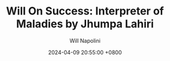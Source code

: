 ---
title: "Will On Success: Interpreter of Maladies by Jhumpa Lahiri"
author: Will Napolini
date: 2024-04-09 20:55:00 +0800
categories: [Mindset, Book-summaries]
tags:
  [
    interpreter-of-maladies,
    jhumpa-lahiri,
    short-stories,
    indian-diaspora,
    immigrant-experience,
    cultural-clash,
    relationships,
    family-drama,
    identity-crisis,
    pulitzer-prize-winner,
    american-indian-literature,
    coming-of-age,
    emotional-turmoil,
    modern-fiction,
    multicultural-perspectives
  ]
image: https://pbs.twimg.com/media/GO1tGg6WcAANyqc?format=jpg&name=large
alt: "Will On Success: Interpreter of Maladies by Jhumpa Lahiri"
fallback:
  - 
  # Replace with the URL of your backup image
  -
  # Replace with the URL of your backup image
---